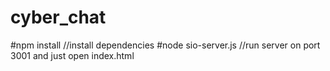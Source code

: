 # cyber_chat

<me learning node>

#npm install //install dependencies
#node sio-server.js //run server on port 3001 and just open index.html
